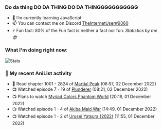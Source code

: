 ### Do da thing DO DA THING DO DA THINGGGGGGGGGGG

<!-- **TheInternetUser0/TheInternetUser0** is a ✨ _special_ ✨ repository because its `README.md` (this file) appears on your GitHub profile. -->


- 🌱 I’m currently learning JavaScript
- 📫 You can contact me on Discord [TheInternetUser#9060](https://discord.com/users/534117072796385300)
- ⚡ Fun fact: 80% of the Fun fact is neither a fact nor fun. _Statistics by me 😎_

### What I'm doing right now:
![Stats](https://discord.c99.nl/widget/theme-3/534117072796385300.png)

### 🌸 My recent AniList activity

<!-- ANILIST_ACTIVITY:start -->

-   📖 Read chapter 1001 - 2824 of [Martial Peak](https://anilist.co/manga/104494) (08:57, 02 December 2022)
-   📺 Watched episode 7 - 19 of [Plunderer](https://anilist.co/anime/101168) (08:21, 02 December 2022)
-   📺 Plans to watch [Myriad Colors Phantom World](https://anilist.co/anime/21306) (20:19, 01 December 2022)
-   📺 Watched episode 1 - 4 of [Akiba Maid War](https://anilist.co/anime/151379) (14:49, 01 December 2022)
-   📺 Watched episode 1 - 2 of [Urusei Yatsura (2022)](https://anilist.co/anime/143277) (11:55, 01 December 2022)

<!-- ANILIST_ACTIVITY:end -->
